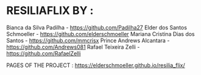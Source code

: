 # RESILIAFLIX BY :

Bianca da Silva Padilha - https://github.com/Padilha27
Elder dos Santos Schmoeller - https://github.com/elderschmoeller
Mariana Cristina Dias dos Santos - https://github.com/mmcrisx
Prince Andrews Alcantara - https://github.com/Andrews081
Rafael Teixeira Zelli - https://github.com/RafaelZelli

PAGES OF THE PROJECT :  https://elderschmoeller.github.io/resilia_flix/
